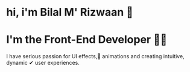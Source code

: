 # hi, i'm Bilal M' Rizwaan 👋
# I'm the Front-End Developer 👩‍💻
I have serious passion for UI effects,🧮 animations and creating intuitive, dynamic ✔ user experiences.
